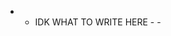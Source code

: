 - - IDK WHAT TO WRITE HERE - -


<!---
FaN0016/FaN0016 is a ✨ special ✨ repository because its `README.md` (this file) appears on your GitHub profile.
You can click the Preview link to take a look at your changes.
--->
